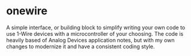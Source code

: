 # onewire

A simple interface, or building block to simplify writing your own code to use 1-Wire devices with a microcontroller of your choosing.
The code is heavily based of Analog Devices application notes, but with my own changes to modernize it and have a consistent coding style.